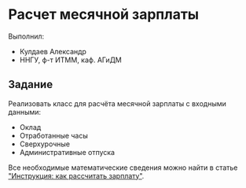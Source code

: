 # Расчет месячной зарплаты 

Выполнил:

 - Кулдаев Александр
 - ННГУ, ф-т ИТММ, каф. АГиДМ

## Задание

Реализовать класс для расчёта месячной зарплаты с входными данными:

 - Оклад
 - Отработанные часы
 - Сверхурочные
 - Административные отпуска

 Все необходимые математические сведения можно найти в статье
["Инструкция: как рассчитать зарплату"][complex].


 <!-- LINKS -->

[complex]: http://nebopro.ru/raschet-zp

 

